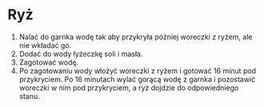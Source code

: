 # Ryż

1. Nalać do garnka wodę tak aby przykryła później woreczki z ryżem, ale nie wkładać go.
2. Dodać do wody łyżeczkę soli i masła.
3. Zagotować wodę.
4. Po zagotowaniu wody włożyć woreczki z ryżem i gotować 16 minut pod przykryciem.
Po  16 minutach wylać gorącą wodę z garnka i pozostawić woreczki w nim pod przykryciem, a ryż dojdzie do odpowiedniego stanu.
